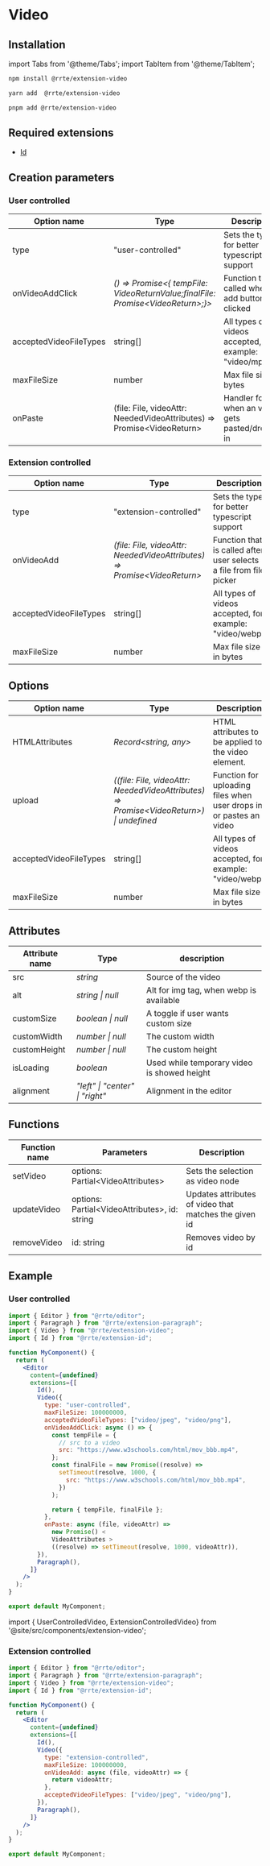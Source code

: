 # Video

## Installation

import Tabs from '@theme/Tabs';
import TabItem from '@theme/TabItem';

<Tabs>
  <TabItem value="npm" label="npm" default>

```bash
npm install @rrte/extension-video
```

  </TabItem>
  <TabItem value="yarn" label="yarn">

```bash
yarn add  @rrte/extension-video
```

  </TabItem>
  <TabItem value="pnpm" label="pnpm">

```bash
pnpm add @rrte/extension-video
```

  </TabItem>
</Tabs>

## Required extensions

- [Id](id)

## Creation parameters

### User controlled

| Option name            | Type                                                                              | Description                                            |
| ---------------------- | --------------------------------------------------------------------------------- | ------------------------------------------------------ |
| type                   | "user-controlled"                                                                 | Sets the type for better typescript support            |
| onVideoAddClick        | _() => Promise<{ tempFile: VideoReturnValue;finalFile: Promise<VideoReturn\>;}\>_ | Function that is called when the add button is clicked |
| acceptedVideoFileTypes | string[]                                                                          | All types of videos accepted, for example: "video/mp4" |
| maxFileSize            | number                                                                            | Max file size in bytes                                 |
| onPaste                | (file: File, videoAttr: NeededVideoAttributes) => Promise<VideoReturn\>           | Handler for when an video gets pasted/dropped in       |

### Extension controlled

| Option name            | Type                                                                      | Description                                                        |
| ---------------------- | ------------------------------------------------------------------------- | ------------------------------------------------------------------ |
| type                   | "extension-controlled"                                                    | Sets the type for better typescript support                        |
| onVideoAdd             | _(file: File, videoAttr: NeededVideoAttributes) => Promise<VideoReturn\>_ | Function that is called after user selects a file from file picker |
| acceptedVideoFileTypes | string[]                                                                  | All types of videos accepted, for example: "video/webp"            |
| maxFileSize            | number                                                                    | Max file size in bytes                                             |

## Options

| Option name            | Type                                                                                     | Description                                                        |
| ---------------------- | ---------------------------------------------------------------------------------------- | ------------------------------------------------------------------ |
| HTMLAttributes         | _Record<string, any>_                                                                    | HTML attributes to be applied to the video element.                |
| upload                 | _((file: File, videoAttr: NeededVideoAttributes) => Promise<VideoReturn\>) \| undefined_ | Function for uploading files when user drops in or pastes an video |
| acceptedVideoFileTypes | string[]                                                                                 | All types of videos accepted, for example: "video/webp"            |
| maxFileSize            | number                                                                                   | Max file size in bytes                                             |

## Attributes

| Attribute name | Type                            | description                                 |
| -------------- | ------------------------------- | ------------------------------------------- |
| src            | _string_                        | Source of the video                         |
| alt            | _string \| null_                | Alt for img tag, when webp is available     |
| customSize     | _boolean \| null_               | A toggle if user wants custom size          |
| customWidth    | _number \| null_                | The custom width                            |
| customHeight   | _number \| null_                | The custom height                           |
| isLoading      | _boolean_                       | Used while temporary video is showed height |
| alignment      | _"left" \| "center" \| "right"_ | Alignment in the editor                     |

## Functions

| Function name | Parameters                                     | Description                                           |
| ------------- | ---------------------------------------------- | ----------------------------------------------------- |
| setVideo      | options: Partial<VideoAttributes\>             | Sets the selection as video node                      |
| updateVideo   | options: Partial<VideoAttributes\>, id: string | Updates attributes of video that matches the given id |
| removeVideo   | id: string                                     | Removes video by id                                   |

## Example

### User controlled

```jsx
import { Editor } from "@rrte/editor";
import { Paragraph } from "@rrte/extension-paragraph";
import { Video } from "@rrte/extension-video";
import { Id } from "@rrte/extension-id";

function MyComponent() {
  return (
    <Editor
      content={undefined}
      extensions={[
        Id(),
        Video({
          type: "user-controlled",
          maxFileSize: 100000000,
          acceptedVideoFileTypes: ["video/jpeg", "video/png"],
          onVideoAddClick: async () => {
            const tempFile = {
              // src to a video
              src: "https://www.w3schools.com/html/mov_bbb.mp4",
            };
            const finalFile = new Promise((resolve) =>
              setTimeout(resolve, 1000, {
                src: "https://www.w3schools.com/html/mov_bbb.mp4",
              })
            );

            return { tempFile, finalFile };
          },
          onPaste: async (file, videoAttr) =>
            new Promise() <
            VideoAttributes >
            ((resolve) => setTimeout(resolve, 1000, videoAttr)),
        }),
        Paragraph(),
      ]}
    />
  );
}

export default MyComponent;
```

import { UserControlledVideo, ExtensionControlledVideo} from '@site/src/components/extension-video';

<UserControlledVideo />

### Extension controlled

```jsx
import { Editor } from "@rrte/editor";
import { Paragraph } from "@rrte/extension-paragraph";
import { Video } from "@rrte/extension-video";
import { Id } from "@rrte/extension-id";

function MyComponent() {
  return (
    <Editor
      content={undefined}
      extensions={[
        Id(),
        Video({
          type: "extension-controlled",
          maxFileSize: 100000000,
          onVideoAdd: async (file, videoAttr) => {
            return videoAttr;
          },
          acceptedVideoFileTypes: ["video/jpeg", "video/png"],
        }),
        Paragraph(),
      ]}
    />
  );
}

export default MyComponent;
```

<ExtensionControlledVideo />

